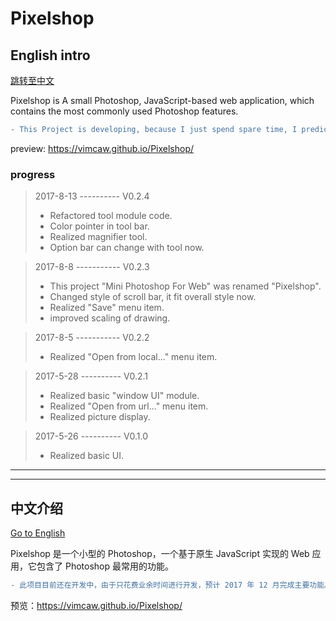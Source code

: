 # Pixelshop

## English intro
[跳转至中文](#中文介绍)

Pixelshop is A small Photoshop, JavaScript-based web application, which contains the most commonly used Photoshop features.
```diff
- This Project is developing, because I just spend spare time, I predict it will acomplish main function in Dec, 2017.
```
preview: https://vimcaw.github.io/Pixelshop/


### progress
> 2017-8-13 ---------- V0.2.4
> * Refactored tool module code.
> * Color pointer in tool bar.
> * Realized magnifier tool.
> * Option bar can change with tool now.

> 2017-8-8 ----------- V0.2.3
> * This project "Mini Photoshop For Web" was renamed "Pixelshop".
> * Changed style of scroll bar, it fit overall style now.
> * Realized "Save" menu item.
> * improved scaling of drawing.

> 2017-8-5 ----------- V0.2.2
> * Realized "Open from local..." menu item.

> 2017-5-28 ---------- V0.2.1 
> * Realized basic "window UI" module.
> * Realized "Open from url..." menu item.
> * Realized picture display.

> 2017-5-26 ---------- V0.1.0
> * Realized basic UI.


-------------------

-------------------


## 中文介绍
[Go to English](#english-intro)

Pixelshop 是一个小型的 Photoshop，一个基于原生 JavaScript 实现的 Web 应用，它包含了 Photoshop 最常用的功能。
```diff
- 此项目目前还在开发中，由于只花费业余时间进行开发，预计 2017 年 12 月完成主要功能。
```
预览：https://vimcaw.github.io/Pixelshop/
